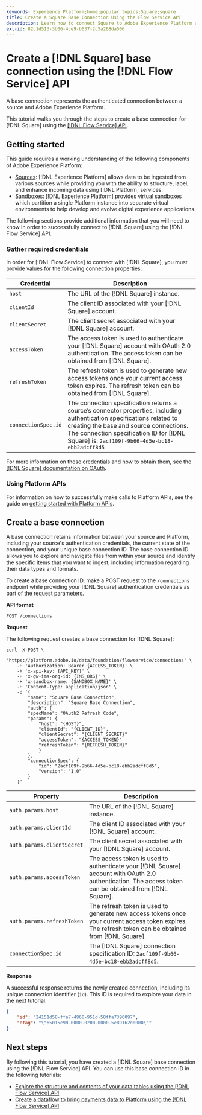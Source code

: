 ```yaml
---
keywords: Experience Platform;home;popular topics;Square;square
title: Create a Square Base Connection Using the Flow Service API
description: Learn how to connect Square to Adobe Experience Platform using the Flow Service API.
exl-id: 82c1d513-3b06-4ce9-b637-2c5a268da506
---
```

# Create a [!DNL Square] base connection using the [!DNL Flow Service] API

A base connection represents the authenticated connection between a source and Adobe Experience Platform.

This tutorial walks you through the steps to create a base connection for [!DNL Square] using the [[!DNL Flow Service] API](https://www.adobe.io/experience-platform-apis/references/flow-service/).

## Getting started

This guide requires a working understanding of the following components of Adobe Experience Platform:

* [Sources](../../../../home.md): [!DNL Experience Platform] allows data to be ingested from various sources while providing you with the ability to structure, label, and enhance incoming data using [!DNL Platform] services.
* [Sandboxes](../../../../../sandboxes/home.md): [!DNL Experience Platform] provides virtual sandboxes which partition a single Platform instance into separate virtual environments to help develop and evolve digital experience applications.

The following sections provide additional information that you will need to know in order to successfully connect to [!DNL Square] using the [!DNL Flow Service] API.

### Gather required credentials

In order for [!DNL Flow Service] to connect with [!DNL Square], you must provide values for the following connection properties:

| Credential | Description |
| --- | --- |
| `host` | The URL of the [!DNL Square] instance. |
| `clientId` | The client ID associated with your [!DNL Square] account. |
| `clientSecret` | The client secret associated with your [!DNL Square] account. |
| `accessToken` | The access token is used to authenticate your [!DNL Square] account with OAuth 2.0 authentication. The access token can be obtained from [!DNL Square]. |
| `refreshToken` | The refresh token is used to generate new access tokens once your current access token expires. The refresh token can be obtained from [!DNL Square]. |
| `connectionSpec.id` | The connection specification returns a source’s connector properties, including authentication specifications related to creating the base and source connections. The connection specification ID for [!DNL Square] is: `2acf109f-9b66-4d5e-bc18-ebb2adcff8d5` |

For more information on these credentials and how to obtain them, see the [[!DNL Square] documentation on OAuth](https://developer.squareup.com/docs/oauth-api/receive-and-manage-tokens).

### Using Platform APIs

For information on how to successfully make calls to Platform APIs, see the guide on [getting started with Platform APIs](../../../../../landing/api-guide.md).

## Create a base connection

A base connection retains information between your source and Platform, including your source's authentication credentials, the current state of the connection, and your unique base connection ID. The base connection ID allows you to explore and navigate files from within your source and identify the specific items that you want to ingest, including information regarding their data types and formats.

To create a base connection ID, make a POST request to the `/connections` endpoint while providing your [!DNL Square] authentication credentials as part of the request parameters.

**API format**

```http
POST /connections
```

**Request**

The following request creates a base connection for [!DNL Square]:

```shell
curl -X POST \
    'https://platform.adobe.io/data/foundation/flowservice/connections' \
    -H 'Authorization: Bearer {ACCESS_TOKEN}' \
    -H 'x-api-key: {API_KEY}' \
    -H 'x-gw-ims-org-id: {IMS_ORG}' \
    -H 'x-sandbox-name: {SANDBOX_NAME}' \
    -H 'Content-Type: application/json' \
    -d '{
        "name": "Square Base Connection",
        "description": "Square Base Connection",
        "auth": {
        "specName": "OAuth2 Refresh Code",
        "params": {
            "host": "{HOST}",
            "clientId": "{CLIENT_ID}",
            "clientSecret": "{CLIENT_SECRET}"
            "accessToken": "{ACCESS_TOKEN}"
            "refreshToken": "{REFRESH_TOKEN}"
            }
        },
        "connectionSpec": {
            "id": "2acf109f-9b66-4d5e-bc18-ebb2adcff8d5",
            "version": "1.0"
        }
    }'
```

| Property | Description |
| --------- | ----------- |
| `auth.params.host` | The URL of the [!DNL Square] instance. |
| `auth.params.clientId` | The client ID associated with your [!DNL Square] account. |
| `auth.params.clientSecret` | The client secret associated with your [!DNL Square] account. |
| `auth.params.accessToken` | The access token is used to authenticate your [!DNL Square] account with OAuth 2.0 authentication. The access token can be obtained from [!DNL Square]. |
| `auth.params.refreshToken` |  The refresh token is used to generate new access tokens once your current access token expires. The refresh token can be obtained from [!DNL Square]. |
| `connectionSpec.id` | The [!DNL Square] connection specification ID: `2acf109f-9b66-4d5e-bc18-ebb2adcff8d5`. |

**Response**

A successful response returns the newly created connection, including its unique connection identifier (`id`). This ID is required to explore your data in the next tutorial.

```json
{
    "id": "24151d58-ffa7-4960-951d-58ffa7396097",
    "etag": "\"65015e9d-0000-0200-0000-5e89162d0000\""
}
```

## Next steps

By following this tutorial, you have created a [!DNL Square] base connection using the [!DNL Flow Service] API. You can use this base connection ID in the following tutorials:

* [Explore the structure and contents of your data tables using the [!DNL Flow Service] API](../../explore/tabular.md)
* [Create a dataflow to bring payments data to Platform using the [!DNL Flow Service] API](../../collect/payments.md)